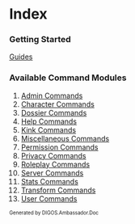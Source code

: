 ﻿Index
=====

### Getting Started
[Guides](guides/index.md)


### Available Command Modules
1. [Admin Commands](modules/admin.md)
2. [Character Commands](modules/character.md)
3. [Dossier Commands](modules/dossier.md)
4. [Help Commands](modules/help.md)
5. [Kink Commands](modules/kink.md)
6. [Miscellaneous Commands](modules/miscellaneous.md)
7. [Permission Commands](modules/permission.md)
8. [Privacy Commands](modules/privacy.md)
9. [Roleplay Commands](modules/roleplay.md)
10. [Server Commands](modules/server.md)
11. [Stats Commands](modules/stats.md)
12. [Transform Commands](modules/transform.md)
13. [User Commands](modules/user.md)

<sub><sup>Generated by DIGOS.Ambassador.Doc</sup></sub>
